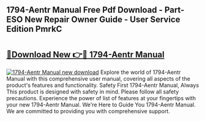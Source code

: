 ## 1794-Aentr Manual Free Pdf Download - Part-ESO New Repair Owner Guide - User Service Edition PmrkC

# <h2><a href="http://bc21683.oget.top/?id=1794-Aentr+Manual">🔗Download New 👉🔴 1794-Aentr Manual</a></h2>

[![1794-Aentr Manual new download](https://i.imgur.com/5g1atiW.png)](http://bc21683.oget.top/?id=1794-Aentr+Manual)
Explore the world of 1794-Aentr Manual with this comprehensive user manual, covering all aspects of the product's features and functionality. Safety First 1794-Aentr Manual, Always This product is designed with safety in mind. Please follow all safety precautions. Experience the power of list of features at your fingertips with your new 1794-Aentr Manual. We're Here to Guide You 1794-Aentr Manual. We are committed to providing you with comprehensive support.

